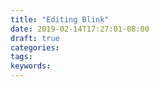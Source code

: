 ```yaml
---
title: "Editing Blink"
date: 2019-02-14T17:27:01-08:00
draft: true
categories:
tags:
keywords:
---
```

